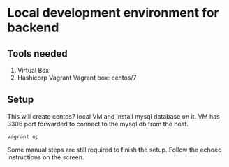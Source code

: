# Local development environment for backend

## Tools needed
1. Virtual Box
2. Hashicorp Vagrant
Vagrant box: centos/7

## Setup
This will create centos7 local VM and install mysql database on it. 
VM has 3306 port forwarded to connect to the mysql db from the host. 

```
vagrant up
```
Some manual steps are still required to finish the setup. Follow the echoed instructions on the screen.
